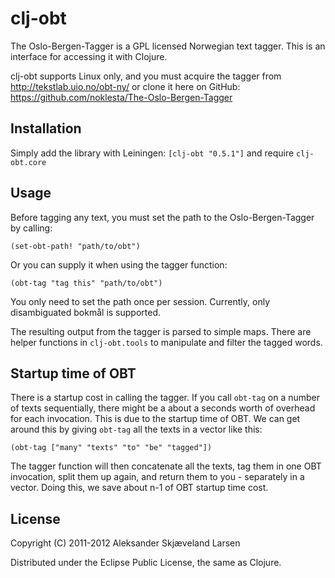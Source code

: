 # clj-obt

The Oslo-Bergen-Tagger is a GPL licensed Norwegian text tagger. This is an interface for accessing it with Clojure.

clj-obt supports Linux only, and you must acquire the tagger from http://tekstlab.uio.no/obt-ny/ or clone it here on GitHub: https://github.com/noklesta/The-Oslo-Bergen-Tagger

## Installation

Simply add the library with Leiningen: `[clj-obt "0.5.1"]` and require `clj-obt.core`

## Usage

Before tagging any text, you must set the path to the Oslo-Bergen-Tagger by calling:

    (set-obt-path! "path/to/obt")

Or you can supply it when using the tagger function:

    (obt-tag "tag this" "path/to/obt")

You only need to set the path once per session. Currently, only disambiguated bokmål is supported.

The resulting output from the tagger is parsed to simple maps. There are helper functions in `clj-obt.tools` to manipulate and filter the tagged words.

## Startup time of OBT

There is a startup cost in calling the tagger. If you call `obt-tag` on a number of texts sequentially, there might be a about a seconds worth of overhead for each invocation. This is due to the startup time of OBT. We can get around this by giving `obt-tag` all the texts in a vector like this:

    (obt-tag ["many" "texts" "to" "be" "tagged"])

The tagger function will then concatenate all the texts, tag them in one OBT invocation, split them up again, and return them to you - separately in a vector. Doing this, we save about n-1 of OBT startup time cost.

## License

Copyright (C) 2011-2012 Aleksander Skjæveland Larsen

Distributed under the Eclipse Public License, the same as Clojure.
